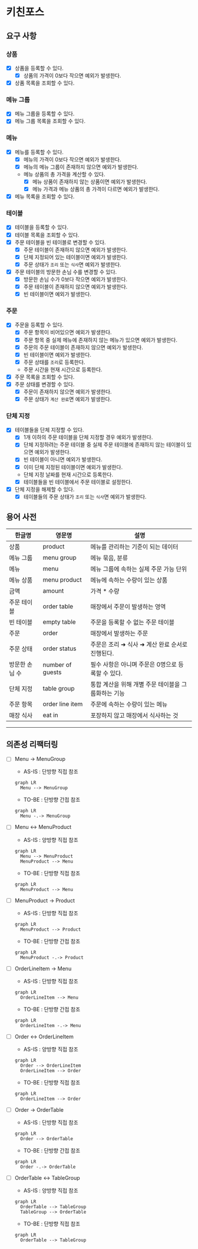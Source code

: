 # 키친포스

## 요구 사항

### 상품

- [x] 상품을 등록할 수 있다.
  - [x] 상품의 가격이 0보다 작으면 예외가 발생한다.
- [x] 상품 목록을 조회할 수 있다.

### 메뉴 그룹

- [x] 메뉴 그룹을 등록할 수 있다.
- [x] 메뉴 그룹 목록을 조회할 수 있다.

### 메뉴

- [x] 메뉴를 등록할 수 있다.
  - [x] 메뉴의 가격이 0보다 작으면 예외가 발생한다.
  - [x] 메뉴의 메뉴 그룹이 존재하지 않으면 예외가 발생한다.
  - 메뉴 상품의 총 가격을 계산할 수 있다.
    - [x] 메뉴 상품이 존재하지 않는 상품이면 예외가 발생한다.
    - [x] 메뉴 가격과 메뉴 상품의 총 가격이 다르면 예외가 발생한다.
- [x] 메뉴 목록을 조회할 수 있다.

### 테이블

- [x] 테이블을 등록할 수 있다.
- [x] 테이블 목록을 조회할 수 있다.
- [x] 주문 테이블을 빈 테이블로 변경할 수 있다.
  - [x] 주문 테이블이 존재하지 않으면 예외가 발생한다.
  - [x] 단체 지정되어 있는 테이블이면 예외가 발생한다.
  - [x] 주문 상태가 `조리` 또는 `식사`면 예외가 발생한다.
- [x] 주문 테이블의 방문한 손님 수를 변경할 수 있다.
  - [x] 방문한 손님 수가 0보다 작으면 예외가 발생한다.
  - [x] 주문 테이블이 존재하지 않으면 예외가 발생한다.
  - [x] 빈 테이블이면 예외가 발생한다.

### 주문

- [x] 주문을 등록할 수 있다.
  - [x] 주문 항목이 비어있으면 예외가 발생한다.
  - [x] 주문 항목 중 실제 메뉴에 존재하지 않는 메뉴가 있으면 예외가 발생한다.
  - [x] 주문의 주문 테이블이 존재하지 않으면 예외가 발생한다.
  - [x] 빈 테이블이면 예외가 발생한다.
  - [x] 주문 상태를 `조리`로 등록한다.
  - 주문 시간을 현재 시간으로 등록한다.
- [x] 주문 목록을 조회할 수 있다.
- [x] 주문 상태를 변경할 수 있다.
  - [x] 주문이 존재하지 않으면 예외가 발생한다.
  - [x] 주문 상태가 `계산 완료`면 예외가 발생한다.

### 단체 지정

- [x] 테이블들을 단체 지정할 수 있다.
  - [x] 1개 이하의 주문 테이블을 단체 지정할 경우 예외가 발생한다.
  - [x] 단체 지정하려는 주문 테이블 중 실제 주문 테이블에 존재하지 않는 테이블이 있으면 예외가 발생한다.
  - [x] 빈 테이블이 아니면 예외가 발생한다.
  - [x] 이미 단체 지정된 테이블이면 예외가 발생한다.
  - 단체 지정 날짜를 현재 시간으로 등록한다.
  - [x] 테이블들을 빈 테이블에서 주문 테이블로 설정한다.
- [x] 단체 지정을 해제할 수 있다.
  - [x] 테이블들의 주문 상태가 `조리` 또는 `식사`면 예외가 발생한다.

## 용어 사전

| 한글명 | 영문명 | 설명 |
| --- | --- | --- |
| 상품 | product | 메뉴를 관리하는 기준이 되는 데이터 |
| 메뉴 그룹 | menu group | 메뉴 묶음, 분류 |
| 메뉴 | menu | 메뉴 그룹에 속하는 실제 주문 가능 단위 |
| 메뉴 상품 | menu product | 메뉴에 속하는 수량이 있는 상품 |
| 금액 | amount | 가격 * 수량 |
| 주문 테이블 | order table | 매장에서 주문이 발생하는 영역 |
| 빈 테이블 | empty table | 주문을 등록할 수 없는 주문 테이블 |
| 주문 | order | 매장에서 발생하는 주문 |
| 주문 상태 | order status | 주문은 조리 ➜ 식사 ➜ 계산 완료 순서로 진행된다. |
| 방문한 손님 수 | number of guests | 필수 사항은 아니며 주문은 0명으로 등록할 수 있다. |
| 단체 지정 | table group | 통합 계산을 위해 개별 주문 테이블을 그룹화하는 기능 |
| 주문 항목 | order line item | 주문에 속하는 수량이 있는 메뉴 |
| 매장 식사 | eat in | 포장하지 않고 매장에서 식사하는 것 |

---

## 의존성 리팩터링

- [ ] Menu -> MenuGroup
  - AS-IS : 단방향 직접 참조
  ```mermaid
  graph LR
    Menu --> MenuGroup
  ```
  - TO-BE : 단방향 간접 참조
  ```mermaid
  graph LR
    Menu -.-> MenuGroup
  ```
- [ ] Menu <-> MenuProduct
  - AS-IS : 양방향 직접 참조
  ```mermaid
  graph LR
    Menu --> MenuProduct
    MenuProduct --> Menu
  ```
  - TO-BE : 단방향 직접 참조
  ```mermaid
  graph LR
    MenuProduct --> Menu
  ```
- [ ] MenuProduct -> Product
  - AS-IS : 단방향 직접 참조
  ```mermaid
  graph LR
    MenuProduct --> Product
  ```
  - TO-BE : 단방향 간접 참조
  ```mermaid
  graph LR
    MenuProduct -.-> Product
  ```
- [ ] OrderLineItem -> Menu
  - AS-IS : 단방향 직접 참조
  ```mermaid
  graph LR
    OrderLineItem --> Menu
  ```
  - TO-BE : 단방향 간접 참조
  ```mermaid
  graph LR
    OrderLineItem -.-> Menu
  ```
- [ ] Order <-> OrderLineItem
  - AS-IS : 양방향 직접 참조
  ```mermaid
  graph LR
    Order --> OrderLineItem
    OrderLineItem --> Order
  ```
  - TO-BE : 단방향 직접 참조
  ```mermaid
  graph LR
    OrderLineItem --> Order
  ```
- [ ] Order -> OrderTable
  - AS-IS : 단방향 직접 참조
  ```mermaid
  graph LR
    Order --> OrderTable
  ```
  - TO-BE : 단방향 간접 참조
  ```mermaid
  graph LR
    Order -.-> OrderTable
  ```
- [ ] OrderTable <-> TableGroup
  - AS-IS : 양방향 직접 참조
  ```mermaid
  graph LR
    OrderTable --> TableGroup
    TableGroup --> OrderTable
  ```
  - TO-BE : 단방향 직접 참조
  ```mermaid
  graph LR
    OrderTable --> TableGroup
  ```

